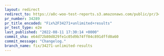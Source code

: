 ```yaml
---
layout: redirect
redirect_to: https://a8c-woo-test-reports.s3.amazonaws.com/public/pr/34289/e2e/index.html
pr_number: 34289
pr_title_encoded: "Fix%2F34271+unlimited+results"
pr_test_type: e2e
last_published: "2022-08-11 17:30:14 +0000"
commit_sha: e64d72b80d829fe1c05d9b74ff04c891dffd0a60
commit_message: "Changelog."
branch_name: fix/34271-unlimited-results
---
```

